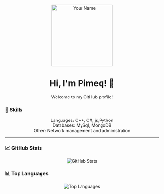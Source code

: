<p align="center">
  <img src="https://github.com/Pimeq.png" alt="Your Name" width="200px">
</p>

<h1 align="center">Hi, I'm Pimeq! 👋</h1>

<p align="center">
  Welcome to my GitHub profile!
</p>

<h3>🚀 Skills</h3>

<p align="center">
  Languages: C++, C#, js,Python <br/>
  Databases: MySql, MongoDB <br/>
  Other: Network management and administration <br/>
</p>

---

<h3>📈 GitHub Stats</h3>

<p align="center">
  <img src="https://github-readme-stats.vercel.app/api?username=Pimeq&show_icons=true&theme=dark" alt="GitHub Stats">
</p>

<h3>📊 Top Languages</h3>

<p align="center">
  <img src="https://github-readme-stats.vercel.app/api/top-langs/?username=Pimeq&layout=compact&theme=dark" alt="Top Languages">
</p>
